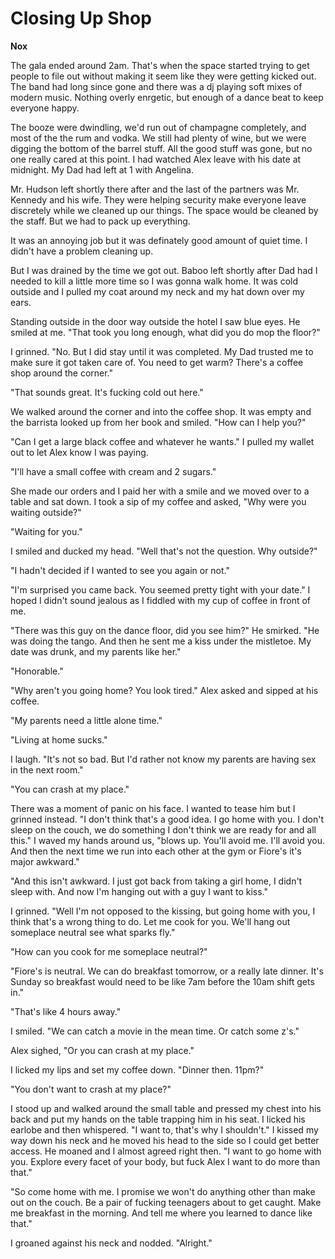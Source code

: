 # Closing Up Shop

**Nox**

The gala ended around 2am.  That's when the space started trying to get people to file out without making it seem like they were getting kicked out.  The band had long since gone and there was a dj playing soft mixes of modern music.  Nothing overly enrgetic, but enough of a dance beat to keep everyone happy.

The booze were dwindling, we'd run out of champagne completely, and most of the the rum and vodka.  We still had plenty of wine, but we were digging the bottom of the barrel stuff.  All the good stuff was gone, but no one really cared at this point.  I had watched Alex leave with his date at midnight.  My Dad had left at 1 with Angelina.

Mr. Hudson left shortly there after and the last of the partners was Mr. Kennedy and his wife.  They were helping security make everyone leave discretely while we cleaned up our things.  The space would be cleaned by the staff.  But we had to pack up everything.

It was an annoying job but it was definately good amount of quiet time.  I didn't have a problem cleaning up.

But I was drained by the time we got out.  Baboo left shortly after Dad had I needed to kill a little more time so I was gonna walk home.  It was cold outside and I pulled my coat around my neck and my hat down over my ears.

Standing outside in the door way outside the hotel I saw blue eyes.  He smiled at me.  "That took you long enough, what did you do mop the floor?"

I grinned.  "No.  But I did stay until it was completed.  My Dad trusted me to make sure it got taken care of.  You need to get warm?  There's a coffee shop around the corner."

"That sounds great.  It's fucking cold out here."

We walked around the corner and into the coffee shop.  It was empty and the barrista looked up from her book and smiled.  "How can I help you?"

"Can I get a large black coffee and whatever he wants."  I pulled my wallet out to let Alex know I was paying.

"I'll have a small coffee with cream and 2 sugars."

She made our orders and I paid her with a smile and we moved over to a table and sat down.  I took a sip of my coffee and asked, "Why were you waiting outside?"

"Waiting for you."

I smiled and ducked my head.  "Well that's not the question.  Why outside?"

"I hadn't decided if I wanted to see you again or not."

"I'm surprised you came back.  You seemed pretty tight with your date."  I hoped I didn't sound jealous as I fiddled with my cup of coffee in front of me.

"There was this guy on the dance floor, did you see him?"  He smirked.  "He was doing the tango.  And then he sent me a kiss under the mistletoe.  My date was drunk, and my parents like her."

"Honorable."

"Why aren't you going home? You look tired."  Alex asked and sipped at his coffee.

"My parents need a little alone time."

"Living at home sucks."

I laugh.  "It's not so bad.  But I'd rather not know my parents are having sex in the next room."

"You can crash at my place."

There was a moment of panic on his face.  I wanted to tease him but I grinned instead.  "I don't think that's a good idea.  I go home with you.  I don't sleep on the couch, we do something I don't think we are ready for and all this."  I waved my hands around us, "blows up.  You'll avoid me.  I'll avoid you.  And then the next time we run into each other at the gym or Fiore's it's major awkward."

"And this isn't awkward.  I just got back from taking a girl home, I didn't sleep with.  And now I'm hanging out with a guy I want to kiss."

I grinned.  "Well I'm not opposed to the kissing, but going home with you, I think that's a wrong thing to do.  Let me cook for you.  We'll hang out someplace neutral see what sparks fly."

"How can you cook for me someplace neutral?"

"Fiore's is neutral.  We can do breakfast tomorrow, or a really late dinner.  It's Sunday so breakfast would need to be like 7am before the 10am shift gets in."

"That's like 4 hours away."

I smiled.  "We can catch a movie in the mean time.  Or catch some z's."

Alex sighed, "Or you can crash at my place."

I licked my lips and set my coffee down.  "Dinner then.  11pm?"

"You don't want to crash at my place?"

I stood up and walked around the small table and pressed my chest into his back and put my hands on the table trapping him in his seat.  I licked his earlobe and then whispered.  "I want to, that's why I shouldn't."  I kissed my way down his neck and he moved his head to the side so I could get better access.  He moaned and I almost agreed right then.  "I want to go home with you. Explore every facet of your body, but fuck Alex I want to do more than that."

"So come home with me.  I promise we won't do anything other than make out on the couch.  Be a pair of fucking teenagers about to get caught.  Make me breakfast in the morning.  And tell me where you learned to dance like that."

I groaned against his neck and nodded. "Alright."
